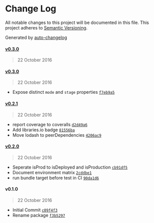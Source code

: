 # Change Log
All notable changes to this project will be documented in this file. This project adheres to [Semantic Versioning](http://semver.org/).

Generated by [auto-changelog](https://github.com/CookPete/auto-changelog)


#### [v0.3.0](https://github.com/wework/env-universal/compare/v0.3.0...v0.3.0)
> 22 October 2016



#### [v0.3.0](https://github.com/wework/env-universal/compare/v0.2.1...v0.3.0)
> 22 October 2016

* Expose distinct `mode` and `stage` properties [`f7eb9a5`](https://github.com/wework/env-universal/commit/f7eb9a58be7ed6db2083072f3e0c31318b25a93c)


#### [v0.2.1](https://github.com/wework/env-universal/compare/v0.2.0...v0.2.1)
> 22 October 2016

* report coverage to coveralls [`d2d49a6`](https://github.com/wework/env-universal/commit/d2d49a6329020cce42ef0a5098f8b843308324c8)
* Add libraries.io badge [`81556ba`](https://github.com/wework/env-universal/commit/81556ba71a58971e690f5f1da1721566d9d3bd49)
* Move lodash to peerDependencies [`4206ac9`](https://github.com/wework/env-universal/commit/4206ac9aefbfad36c9017a2febec5d7153ef4dfc)


#### [v0.2.0](https://github.com/wework/env-universal/compare/v0.1.0...v0.2.0)
> 22 October 2016

* Seperate isProd to isDeployed and isProduction [`cb91df5`](https://github.com/wework/env-universal/commit/cb91df54871b61c4c9b4ef4e1e36af1609a1d03a)
* Document environment matrix [`2cddbe1`](https://github.com/wework/env-universal/commit/2cddbe10f8fc54b00f2ade5f4e96f600c4b34330)
* run bundle target before test in CI [`90da1d6`](https://github.com/wework/env-universal/commit/90da1d6a90368433083053cc5aaf1eda8f39fcfd)


#### v0.1.0
> 22 October 2016

* Initial Commit [`c09f4f3`](https://github.com/wework/env-universal/commit/c09f4f314f1b52194b3dbc643fcd2a51ca5c95ff)
* Rename package [`f3b5297`](https://github.com/wework/env-universal/commit/f3b52976d54e7604b1f9fd7ff31b2f0746ffd781)
